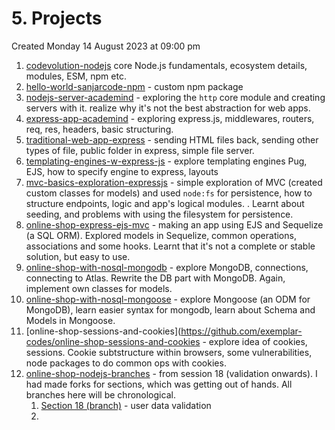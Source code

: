 # 5. Projects
Created Monday 14 August 2023 at 09:00 pm

1. [codevolution-nodejs](https://github.com/exemplar-codes/codevolution-nodejs) core Node.js fundamentals, ecosystem details, modules, ESM, npm etc.
2. [hello-world-sanjarcode-npm](https://github.com/exemplar-codes/hello-world-sanjarcode-npm) - custom npm package
3. [nodejs-server-academind](https://github.com/exemplar-codes/nodejs-server-academind) - exploring the `http` core module and creating servers with it. realize why it's not the best abstraction for web apps.
4. [express-app-academind](https://github.com/exemplar-codes/express-app-academind) - exploring express.js, middlewares, routers, req, res, headers, basic structuring.
5. [traditional-web-app-express](https://github.com/exemplar-codes/traditional-web-app-express) - sending HTML files back, sending other types of file, public folder in express, simple file server.
6. [templating-engines-w-express-js](https://github.com/exemplar-codes/templating-engines-w-express-js) - explore templating engines Pug, EJS, how to specify engine to express, layouts
7. [mvc-basics-exploration-expressjs](https://github.com/exemplar-codes/mvc-basics-exploration-expressjs) - simple exploration of MVC (created custom classes for models) and used `node:fs` for persistence, how to structure endpoints, logic and app's logical modules. . Learnt about seeding, and problems with using the filesystem for persistence.
8. [online-shop-express-ejs-mvc](https://github.com/exemplar-codes/online-shop-express-ejs-mvc) - making an app using EJS and Sequelize (a SQL ORM). Explored models in Sequelize, common operations, associations and some hooks. Learnt that it's not a complete or stable solution, but easy to use.
9. [online-shop-with-nosql-mongodb](https://github.com/exemplar-codes/online-shop-with-nosql-mongodb) - explore MongoDB, connections, connecting to Atlas. Rewrite the DB part with MongoDB. Again, implement own classes for models.
10. [online-shop-with-nosql-mongoose](https://github.com/exemplar-codes/online-shop-with-nosql-mongoose) - explore Mongoose (an ODM for MongoDB), learn easier syntax for mongodb, learn about Schema and Models in Mongoose.
11. [online-shop-sessions-and-cookies](https://github.com/exemplar-codes/online-shop-sessions-and-cookies - explore idea of cookies, sessions. Cookie subtstructure within browsers, some vulnerabilities, node packages to do common ops with cookies.
12. [online-shop-nodejs-branches](https://github.com/exemplar-codes/online-shop-nodejs-branches) - from session 18 (validation onwards). I had made forks for sections, which was getting out of hands. All branches here will be chronological.
	1. [Section 18 (branch)](https://github.com/exemplar-codes/online-shop-nodejs-branches/tree/18_data_validation) - user data validation
	2. 